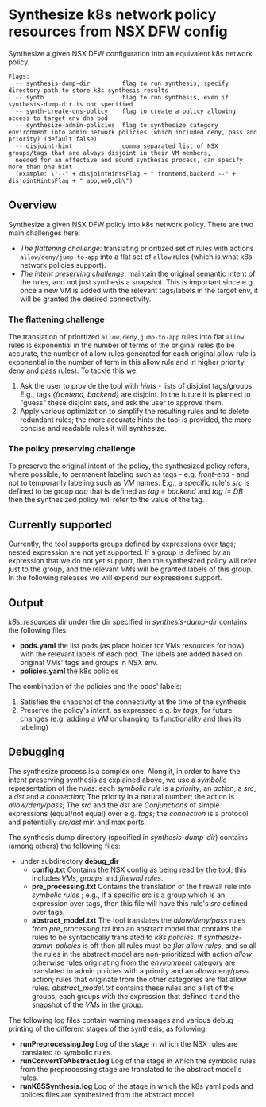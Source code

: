 # Synthesize k8s network policy resources from NSX DFW config

Synthesize a given NSX DFW configuration into an equivalent k8s network policy. 

```
Flags:
  -- synthesis-dump-dir         flag to run synthesis; specify directory path to store k8s synthesis results
  -- synth                      flag to run synthesis, even if synthesis-dump-dir is not specified
  -- synth-create-dns-policy    flag to create a policy allowing access to target env dns pod
  -- synthesize-admin-policies  flag to synthesize category environment into admin network policies (which included deny, pass and priority) (default false)
  -- disjoint-hint              comma separated list of NSX groups/tags that are always disjoint in their VM members, 
  needed for an effective and sound synthesis process, can specify more than one hint 
  (example: \"--" + disjointHintsFlag + " frontend,backend --" + disjointHintsFlag + " app,web,db\") 
```

## Overview
Synthesize a given NSX DFW policy into k8s network policy.
There are two main challenges here: 
* *The flattening challenge*: translating prioritized set of rules with actions `allow/deny/jump-to-app` into a flat set of  `allow` rules (which is what k8s network policies support).
* *The intent preserving challenge*: maintain the original semantic intent of the rules, and not just synthesis a snapshot. 
This is important since e.g. once a new VM is added with the relevant tags/labels in the target env, it will be granted the desired connectivity.

### The flattening challenge
The translation of priortized `allow,deny,jump-to-app` rules into flat `allow` rules is exponential in the number of terms of the
original rules (to be accurate, the number of allow rules generated for each original allow rule is
exponential in the number of term in this allow rule and in higher priority deny and pass rules). To tackle this we:
1. Ask the user to provide the tool with _hints_ -  lists of disjoint tags/groups.
E.g., tags _{frontend, backend}_ are disjoint.
In the future it is planned to "guess" these
disjoint sets, and ask the user to approve them.
2. Apply various optimization to simplify the resulting rules and to delete redundant rules; the more accurate hints the
tool is provided, the more concise and readable rules it will synthesize.  

### The policy preserving challenge
To preserve the original intent of the policy, the synthesized policy refers, where possible, to permanent labeling such
as tags - e.g. _front-end_ - and not to temporarily labeling such as _VM_ names. E.g., a specific rule's _src_ is
 defined to be group _aaa_ that is defined as _tag = backend_ and _tag != DB_ then the synthesized policy will refer to the value
of the tag.

## Currently supported
Currently, the tool supports groups defined by expressions over tags; nested expression are not yet supported.
If a group is defined 
by an expression that we do not yet support, then the synthesized policy will refer just to the group, and the 
relevant *VM*s will be granted labels of this group. In the following releases we will expend our expressions support. 

## Output
_k8s_resources_ dir under the dir specified in _synthesis-dump-dir_ contains the following files:
* **pods.yaml** the list pods (as place holder for VMs resources for now) with the relevant labels of each pod.
The labels are added based on original VMs' tags and groups in NSX env. 
* **policies.yaml** the k8s policies

The combination of the policies and the pods' labels:
1. Satisfies the snapshot of the connectivity at the time of the synthesis
2. Preserve the policy's intent, as expressed e.g. by *tags*, for future changes 
(e.g. adding a _VM_ or changing its functionality and thus its labeling)

## Debugging
The synthesize process is a complex one. Along it, in order to have the intent preserving synthesis as explained above,
we use a *symbolic* representation of the *rules*: each *symbolic rule* is a _priority_, an _action_, a
_src_, a _dst_ and a _connection_; The priority in a natural number; the action is _allow/deny/pass_; The _src_ and the _dst_ are _Conjunctions_ of simple expressions 
(equal/not equal) over e.g. _tags_;  the _connection_ is a protocol and potentially _src/dst_ min and max ports.

The synthesis dump directory (specified in _synthesis-dump-dir_) contains (among others) the following files:
* under subdirectory **debug_dir**
  * **config.txt** Contains the NSX config as being read by the tool; this includes _VMs_, _groups_ and _firewall rules_.
  * **pre_processing.txt** Contains the translation of the firewall rule into _symbolic rules_ ; e.g., if a specific 
src is a group which is an expression over tags, then this file will have this rule's _src_ defined over tags.
  * **abstract_model.txt** The tool translates the *allow/deny/pass* rules from _pre_processing.txt_ into an abstract model that
    contains the rules to be syntactically translated to _k8s policies_. If _synthesize-admin-policies_  is off then all rules must
    be _flat allow rules_, and so all the rules in the abstract model are non-prioritized with action _allow_;
    otherwise rules originating from the _environment_ category are translated to admin policies with
    a priority and an allow/deny/pass action; rules that originate from the other categories are flat allow rules.
  _abstract_model.txt_ contains these rules and a list of the groups, each groups with the expression that defined
  it and the snapshot of the *VMs* in the group. 

 The following log files contain warning messages and various debug printing of the different stages
 of the synthesis, as following:

  * **runPreprocessing.log** Log of the stage in which the NSX rules are translated to symbolic rules.
  * **runConvertToAbstract.log** Log of the stage in which the symbolic rules from the preprocessing stage 
are translated to the abstract model's rules.  
  * **runK8SSynthesis.log** Log of the stage in which the k8s yaml pods and polices files are synthesized from 
the abstract model.
